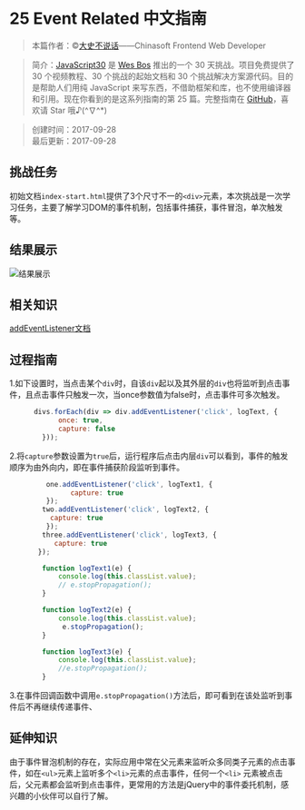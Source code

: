 # 25 Event Related 中文指南

> 本篇作者：©[大史不说话](https://github.com/dashnowords)——Chinasoft Frontend Web Developer

> 简介：[JavaScript30](https://javascript30.com) 是 [Wes Bos](https://github.com/wesbos) 推出的一个 30 天挑战。项目免费提供了 30 个视频教程、30
> 个挑战的起始文档和 30 个挑战解决方案源代码。目的是帮助人们用纯 JavaScript 来写东西，不借助框架和库，也不使用编译器和引用。现在你看到的是这系列指南的第 25
> 篇。完整指南在 [GitHub](https://github.com/soyaine/JavaScript30)，喜欢请 Star 哦♪(^∇^*)

> 创建时间：2017-09-28   
> 最后更新：2017-09-28

## 挑战任务

初始文档`index-start.html`提供了3个尺寸不一的`<div>`元素，本次挑战是一次学习任务，主要了解学习DOM的事件机制，包括事件捕获，事件冒泡，单次触发等。

## 结果展示

![结果展示](https://github.com/soyaine/JavaScript30/blob/master/25%20-%20Event%20Related/effects.png)

## 相关知识

[addEventListener文档](https://developer.mozilla.org/zh-CN/docs/Web/API/EventTarget/addEventListener)

## 过程指南

1.如下设置时，当点击某个`div`时，自该`div`起以及其外层的`div`也将监听到点击事件，且点击事件只触发一次，当once参数值为false时，点击事件可多次触发。

```js
      divs.forEach(div => div.addEventListener('click', logText, {
            once: true,
            capture: false
        }));
```   

2.将`capture`参数设置为`true`后，运行程序后点击内层`div`可以看到，事件的触发顺序为由外向内，即在事件捕获阶段监听到事件。

```js
         one.addEventListener('click', logText1, {
               capture: true
         });
        two.addEventListener('click', logText2, {
          capture: true
         });
        three.addEventListener('click', logText3, {
           capture: true
       });

        function logText1(e) {
            console.log(this.classList.value);
            // e.stopPropagation();
        }

        function logText2(e) {
            console.log(this.classList.value);
             e.stopPropagation();
        }

        function logText3(e) {
            console.log(this.classList.value);
            //e.stopPropagation();
        }
```   

3.在事件回调函数中调用`e.stopPropagation()`方法后，即可看到在该处监听到事件后不再继续传递事件、

## 延伸知识

由于事件冒泡机制的存在，实际应用中常在父元素来监听众多同类子元素的点击事件，如在`<ul>`元素上监听多个`<li>`元素的点击事件，任何一个`<li>`
元素被点击后，父元素都会监听到点击事件，更常用的方法是jQuery中的事件委托机制，感兴趣的小伙伴可以自行了解。



